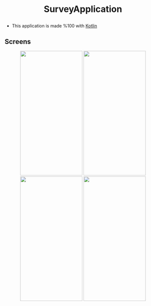 # <p align="center"> SurveyApplication </p>
- This application is made %100 with [Kotlin](https://developer.android.com/kotlin)

## Screens

<p align="center">
<img src="https://i.hizliresim.com/7qjorde.png" width="200" height="400">
<img src="https://i.hizliresim.com/30f4rj4.png" width="200" height="400">
<img src="https://i.hizliresim.com/ewzkhbw.png" width="200" height="400">
<img src="https://i.hizliresim.com/cagncxl.png" width="200" height="400">
</p>


